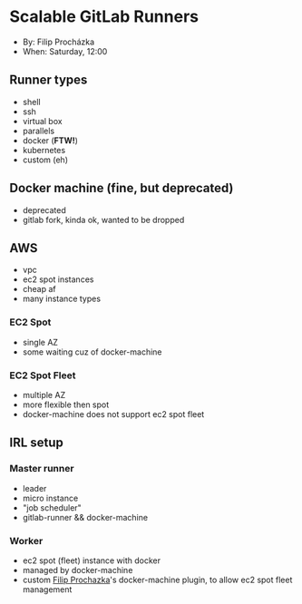 # Scalable GitLab Runners

- By: Filip Procházka
- When: Saturday, 12:00

## Runner types

- shell
- ssh
- virtual box
- parallels
- docker (**FTW!**)
- kubernetes
- custom (eh)

## Docker machine (fine, but deprecated)

- deprecated
- gitlab fork, kinda ok, wanted to be dropped

## AWS

- vpc
- ec2 spot instances
- cheap af
- many instance types

### EC2 Spot

- single AZ
- some waiting cuz of docker-machine

### EC2 Spot Fleet

- multiple AZ
- more flexible then spot
- docker-machine does not support ec2 spot fleet

## IRL setup

### Master runner

- leader
- micro instance
- "job scheduler"
- gitlab-runner && docker-machine

### Worker

- ec2 spot (fleet) instance with docker
- managed by docker-machine
- custom [Filip Prochazka](https://filip-prochazka.com)'s docker-machine plugin, to allow ec2 spot fleet management

